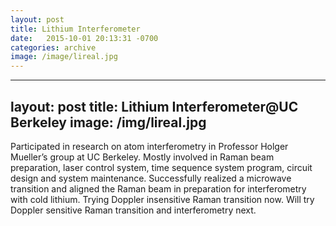 ```yaml
---
layout: post
title: Lithium Interferometer
date:   2015-10-01 20:13:31 -0700
categories: archive
image: /image/lireal.jpg
---
```

---
layout: post
title: Lithium Interferometer@UC Berkeley
image: /img/lireal.jpg
---

Participated in research on atom interferometry in Professor Holger Mueller’s group at UC Berkeley. Mostly involved in Raman beam preparation, laser control system, time sequence system program, circuit design and system maintenance. Successfully realized a microwave transition and aligned the Raman beam in preparation for interferometry with cold lithium. Trying Doppler insensitive Raman transition now. Will try Doppler sensitive Raman transition and interferometry next.
